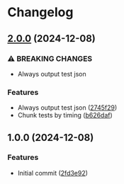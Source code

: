 # Changelog

## [2.0.0](https://github.com/lox/gotestchunk/compare/v1.0.0...v2.0.0) (2024-12-08)


### ⚠ BREAKING CHANGES

* Always output test json

### Features

* Always output test json ([2745f29](https://github.com/lox/gotestchunk/commit/2745f29e34ad4bdeee21cb0d889fde252eac9ee5))
* Chunk tests by timing ([b626daf](https://github.com/lox/gotestchunk/commit/b626dafcc83d27b68d6e5c98ddf1200ecc8f8ea6))

## 1.0.0 (2024-12-08)


### Features

* Initial commit ([2fd3e92](https://github.com/lox/gotestchunk/commit/2fd3e92069f3709cd8b9064dec61f584836a7152))
